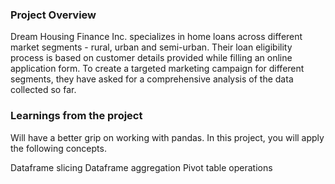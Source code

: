 ### Project Overview

 Dream Housing Finance Inc. specializes in home loans across different market segments - rural, urban and semi-urban. Their loan eligibility process is based on customer details provided while filling an online application form. To create a targeted marketing campaign for different segments, they have asked for a comprehensive analysis of the data collected so far.


### Learnings from the project

 
Will have a better grip on working with pandas. In this project, you will apply the following concepts.

Dataframe slicing
Dataframe aggregation
Pivot table operations


